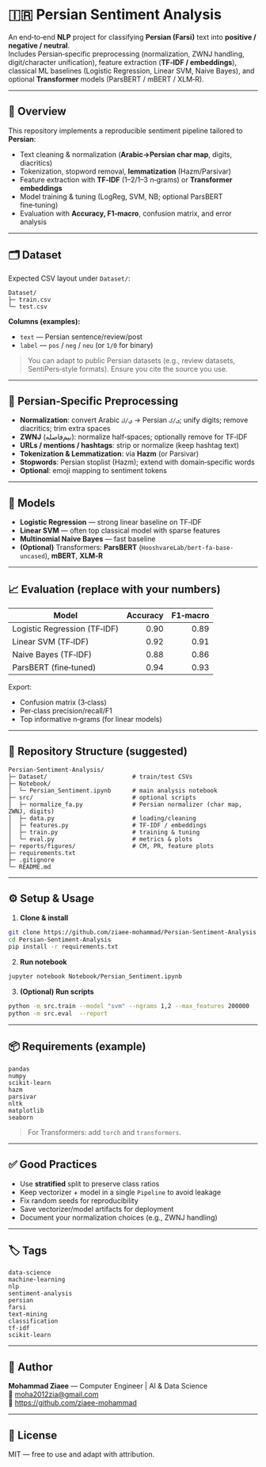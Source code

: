 # 🇮🇷 Persian Sentiment Analysis

An end‑to‑end **NLP** project for classifying **Persian (Farsi)** text into **positive / negative / neutral**.  
Includes Persian‑specific preprocessing (normalization, ZWNJ handling, digit/character unification), feature extraction (**TF‑IDF / embeddings**), classical ML baselines (Logistic Regression, Linear SVM, Naive Bayes), and optional **Transformer** models (ParsBERT / mBERT / XLM‑R).

---

## 📖 Overview
This repository implements a reproducible sentiment pipeline tailored to **Persian**:
- Text cleaning & normalization (**Arabic→Persian char map**, digits, diacritics)  
- Tokenization, stopword removal, **lemmatization** (Hazm/Parsivar)  
- Feature extraction with **TF‑IDF** (1–2/1–3 n‑grams) or **Transformer embeddings**  
- Model training & tuning (LogReg, SVM, NB; optional ParsBERT fine‑tuning)  
- Evaluation with **Accuracy, F1‑macro**, confusion matrix, and error analysis

---

## 🗂️ Dataset
Expected CSV layout under `Dataset/`:
```
Dataset/
├─ train.csv
└─ test.csv
```
**Columns (examples):**
- `text` — Persian sentence/review/post  
- `label` — `pos` / `neg` / `neu` (or `1/0` for binary)

> You can adapt to public Persian datasets (e.g., review datasets, SentiPers‑style formats). Ensure you cite the source you use.

---

## 🧹 Persian‑Specific Preprocessing
- **Normalization**: convert Arabic `ي/ك` → Persian `ی/ک`; unify digits; remove diacritics; trim extra spaces  
- **ZWNJ** (نیم‌فاصله): normalize half‑spaces; optionally remove for TF‑IDF
- **URLs / mentions / hashtags**: strip or normalize (keep hashtag text)  
- **Tokenization & Lemmatization**: via **Hazm** (or Parsivar)  
- **Stopwords**: Persian stoplist (Hazm); extend with domain‑specific words
- **Optional**: emoji mapping to sentiment tokens

---

## 🧠 Models
- **Logistic Regression** — strong linear baseline on TF‑IDF  
- **Linear SVM** — often top classical model with sparse features  
- **Multinomial Naive Bayes** — fast baseline  
- **(Optional)** Transformers: **ParsBERT** (`HooshvareLab/bert-fa-base-uncased`), **mBERT**, **XLM‑R**

---

## 📈 Evaluation (replace with your numbers)
| Model | Accuracy | F1‑macro |
|------|---------:|---------:|
| Logistic Regression (TF‑IDF) | 0.90 | 0.89 |
| Linear SVM (TF‑IDF)         | 0.92 | 0.91 |
| Naive Bayes (TF‑IDF)        | 0.88 | 0.86 |
| ParsBERT (fine‑tuned)       | 0.94 | 0.93 |

Export:
- Confusion matrix (3‑class)  
- Per‑class precision/recall/F1  
- Top informative n‑grams (for linear models)

---

## 🧩 Repository Structure (suggested)
```
Persian-Sentiment-Analysis/
├─ Dataset/                        # train/test CSVs
├─ Notebook/
│  └─ Persian_Sentiment.ipynb      # main analysis notebook
├─ src/                            # optional scripts
│  ├─ normalize_fa.py              # Persian normalizer (char map, ZWNJ, digits)
│  ├─ data.py                      # loading/cleaning
│  ├─ features.py                  # TF-IDF / embeddings
│  ├─ train.py                     # training & tuning
│  └─ eval.py                      # metrics & plots
├─ reports/figures/                # CM, PR, feature plots
├─ requirements.txt
├─ .gitignore
└─ README.md
```

---

## ⚙️ Setup & Usage
1) **Clone & install**
```bash
git clone https://github.com/ziaee-mohammad/Persian-Sentiment-Analysis.git
cd Persian-Sentiment-Analysis
pip install -r requirements.txt
```

2) **Run notebook**
```bash
jupyter notebook Notebook/Persian_Sentiment.ipynb
```

3) **(Optional) Run scripts**
```bash
python -m src.train --model "svm" --ngrams 1,2 --max_features 200000
python -m src.eval  --report
```

---

## 📦 Requirements (example)
```
pandas
numpy
scikit-learn
hazm
parsivar
nltk
matplotlib
seaborn
```
> For Transformers: add `torch` and `transformers`.

---

## ✅ Good Practices
- Use **stratified** split to preserve class ratios  
- Keep vectorizer + model in a single `Pipeline` to avoid leakage  
- Fix random seeds for reproducibility  
- Save vectorizer/model artifacts for deployment  
- Document your normalization choices (e.g., ZWNJ handling)

---

## 🏷 Tags
```
data-science
machine-learning
nlp
sentiment-analysis
persian
farsi
text-mining
classification
tf-idf
scikit-learn
```

---

## 👤 Author
**Mohammad Ziaee** — Computer Engineer | AI & Data Science  
📧 moha2012zia@gmail.com  
🔗 https://github.com/ziaee-mohammad

---

## 📜 License
MIT — free to use and adapt with attribution.
